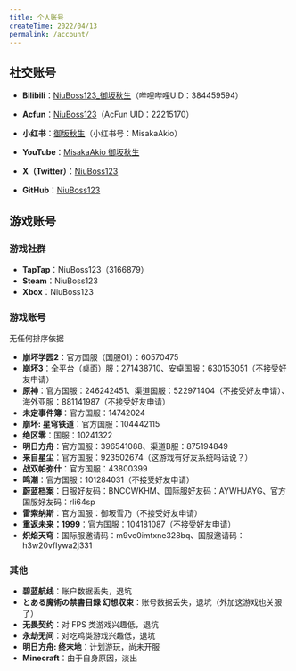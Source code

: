 ```yaml
---
title: 个人账号
createTime: 2022/04/13
permalink: /account/
---
```

## 社交账号

- **Bilibili**：[NiuBoss123_御坂秋生](https://space.bilibili.com/384459594)（哔哩哔哩UID：384459594）
- **Acfun**：[NiuBoss123](https://www.acfun.cn/u/22215170)（AcFun UID：22215170）
- **小红书**：[御坂秋生](https://www.xiaohongshu.com/user/profile/65cc611700000000050300e0)（小红书号：MisakaAkio）


- **YouTube**：[MisakaAkio 御坂秋生](https://www.youtube.com/@NiuBoss123)
- **X（Twitter）**：[NiuBoss123](https://twitter.com/NiuBoss123)
- **GitHub**：[NiuBoss123](https://github.com/NiuBoss123)

## 游戏账号
### 游戏社群

- **TapTap**：NiuBoss123（3166879）
- **Steam**：NiuBoss123
- **Xbox**：NiuBoss123

### 游戏账号
无任何排序依据

- **崩坏学园2**：官方国服（国服01）：60570475
- **崩坏3**：全平台（桌面）服：271438710、安卓国服：630153051（不接受好友申请）
- **原神**：官方国服：246242451、渠道国服：522971404（不接受好友申请）、海外亚服：881141987（不接受好友申请）
- **未定事件簿**：官方国服：14742024
- **崩坏: 星穹铁道**：官方国服：104442115
- **绝区零**：国服：10241322
- **明日方舟**：官方国服：396541088、渠道B服：875194849
- **来自星尘**：官方国服：923502674（这游戏有好友系统吗话说？）
- **战双帕弥什**：官方国服：43800399
- **鸣潮**：官方国服：101284031（不接受好友申请）
- **蔚蓝档案**：日服好友码：BNCCWKHM、国际服好友码：AYWHJAYG、官方国服好友码：rli64sp
- **雷索纳斯**：官方国服：御坂雪乃（不接受好友申请）
- **重返未来：1999**：官方国服：104181087（不接受好友申请）
- **炽焰天穹**：国际服邀请码：m9vc0imtxne328bq、国服邀请码：h3w20vflywa2j331

### 其他
- **碧蓝航线**：账户数据丢失，退坑
- **とある魔術の禁書目録 幻想収束**：账号数据丢失，退坑（外加这游戏也关服了）
- **无畏契约**：对 FPS 类游戏兴趣低，退坑
- **永劫无间**：对吃鸡类游戏兴趣低，退坑
- **明日方舟: 终末地**：计划游玩，尚未开服
- **Minecraft**：由于自身原因，淡出